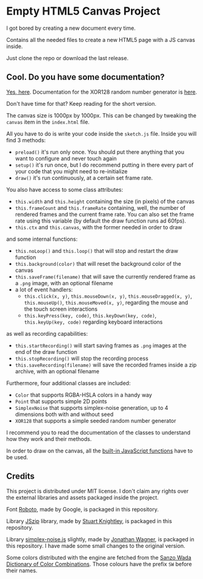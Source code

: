 # Empty HTML5 Canvas Project

I got bored by creating a new document every time.

Contains all the needed files to create a new HTML5 page with a JS canvas inside.

Just clone the repo or download the last release.

## Cool. Do you have some documentation?

[Yes, here](https://lorossi.github.io/empty-html5-canvas-project/).
Documentation for the XOR128 random number generator is [here](https://lorossi.github.io/js-XOR128).

Don't have time for that?
Keep reading for the short version.

The canvas size is 1000px by 1000px.
This can be changed by tweaking the `canvas` item in the `index.html` file.

All you have to do is write your code inside the `sketch.js` file. Inside you will find 3 methods:

- `preload()` it's run only once. You should put there anything that you want to configure and never touch again
- `setup()` it's run once, but I do recommend putting in there every part of your code that you might need to re-initialize
- `draw()` it's run continuously, at a certain set frame rate.

You also have access to some class attributes:

- `this.width` and `this.height` containing the size (in pixels) of the canvas
- `this.frameCount` and `this.frameRate` containing, well, the number of rendered frames and the current frame rate. You can also set the frame rate using this variable (by default the draw function runs ad 60fps).
- `this.ctx` and `this.canvas`, with the former needed in order to draw

and some internal functions:

- `this.noLoop()` and `this.loop()` that will stop and restart the draw function
- `this.background(color)` that will reset the background color of the canvas
- `this.saveFrame(filename)` that will save the currently rendered frame as a `.png` image, with an optional filename
- a lot of event handlers:
  - `this.click(x, y)`, `this.mouseDown(x, y)`, `this.mouseDragged(x, y)`, `this.mouseUp()`, `this.mouseMoved(x, y)`, regarding the mouse and the touch screen interactions
  - `this.keyPress(key, code)`, `this.keyDown(key, code)`, `this.keyUp(key, code)` regarding keyboard interactions

as well as recording capabilities:

- `this.startRecording()` will start saving frames as `.png` images at the end of the draw function
- `this.stopRecording()` will stop the recording process
- `this.saveRecording(filename)` will save the recorded frames inside a zip archive, with an optional filename

Furthermore, four additional classes are included:

- `Color` that supports RGBA-HSLA colors in a handy way
- `Point` that supports simple 2D points
- `SimplexNoise` that supports simplex-noise generation, up to 4 dimensions both with and without seed
- `XOR128` that supports a simple seeded random number generator

I recommend you to read the documentation of the classes to understand how they work and their methods.

In order to draw on the canvas, all the [built-in JavaScript functions](https://developer.mozilla.org/en-US/docs/Web/API/Canvas_API) have to be used.

## Credits

This project is distributed under MIT license.
I don't claim any rights over the external libraries and assets packaged inside the project.

Font [Roboto](https://fonts.google.com/specimen/Roboto), made by Google, is packaged in this repository.

Library [JSzip](https://stuk.github.io/jszip/) library, made by [Stuart Knightley](https://github.com/Stuk), is packaged in this repository.

Library [simplex-noise.js](https://github.com/jwagner/simplex-noise.js) slightly, made by [Jonathan Wagner](https://github.com/jwagner), is packaged in this repository.
I have made some small changes to the original version.

Some colors distributed with the engine are fetched from the [Sanzo Wada Dictionary of Color Combinations](https://sanzo-wada.dmbk.io/). Those colours have the prefix `SW` before their names.
